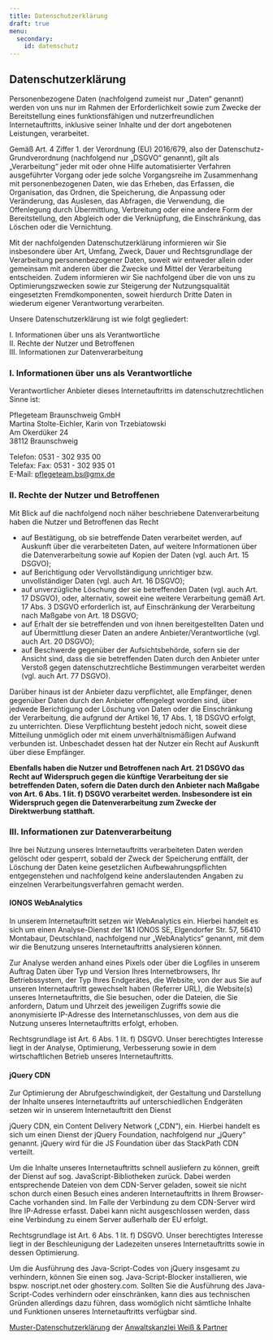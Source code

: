 ```yaml
---
title: Datenschutzerklärung
draft: true
menu:
  secondary:
    id: datenschutz
---
```


## Datenschutzerklärung

Personenbezogene Daten (nachfolgend zumeist nur „Daten“ genannt) werden von uns nur im Rahmen der Erforderlichkeit sowie zum Zwecke der Bereitstellung eines funktionsfähigen und nutzerfreundlichen Internetauftritts, inklusive seiner Inhalte und der dort angebotenen Leistungen, verarbeitet.

Gemäß Art. 4 Ziffer 1. der Verordnung (EU) 2016/679, also der Datenschutz-Grundverordnung (nachfolgend nur „DSGVO“ genannt), gilt als „Verarbeitung“ jeder mit oder ohne Hilfe automatisierter Verfahren ausgeführter Vorgang oder jede solche Vorgangsreihe im Zusammenhang mit personenbezogenen Daten, wie das Erheben, das Erfassen, die Organisation, das Ordnen, die Speicherung, die Anpassung oder Veränderung, das Auslesen, das Abfragen, die Verwendung, die Offenlegung durch Übermittlung, Verbreitung oder eine andere Form der Bereitstellung, den Abgleich oder die Verknüpfung, die Einschränkung, das Löschen oder die Vernichtung.

Mit der nachfolgenden Datenschutzerklärung informieren wir Sie insbesondere über Art, Umfang, Zweck, Dauer und Rechtsgrundlage der Verarbeitung personenbezogener Daten, soweit wir entweder allein oder gemeinsam mit anderen über die Zwecke und Mittel der Verarbeitung entscheiden. Zudem informieren wir Sie nachfolgend über die von uns zu Optimierungszwecken sowie zur Steigerung der Nutzungsqualität eingesetzten Fremdkomponenten, soweit hierdurch Dritte Daten in wiederum eigener Verantwortung verarbeiten.

Unsere Datenschutzerklärung ist wie folgt gegliedert:

I. Informationen über uns als Verantwortliche  
II. Rechte der Nutzer und Betroffenen  
III. Informationen zur Datenverarbeitung

### I. Informationen über uns als Verantwortliche

Verantwortlicher Anbieter dieses Internetauftritts im datenschutzrechtlichen Sinne ist:

Pflegeteam Braunschweig GmbH  
Martina Stolte-Eichler, Karin von Trzebiatowski  
Am Okerdüker 24  
38112 Braunschweig

Telefon: 0531 - 302 935 00  
Telefax: Fax: 0531 - 302 935 01  
E-Mail: pflegeteam.bs@gmx.de

### II. Rechte der Nutzer und Betroffenen

Mit Blick auf die nachfolgend noch näher beschriebene Datenverarbeitung haben die Nutzer und Betroffenen das Recht

- auf Bestätigung, ob sie betreffende Daten verarbeitet werden, auf Auskunft über die verarbeiteten Daten, auf weitere Informationen über die Datenverarbeitung sowie auf Kopien der Daten (vgl. auch Art. 15 DSGVO);
- auf Berichtigung oder Vervollständigung unrichtiger bzw. unvollständiger Daten (vgl. auch Art. 16 DSGVO);
- auf unverzügliche Löschung der sie betreffenden Daten (vgl. auch Art. 17 DSGVO), oder, alternativ, soweit eine weitere Verarbeitung gemäß Art. 17 Abs. 3 DSGVO erforderlich ist, auf Einschränkung der Verarbeitung nach Maßgabe von Art. 18 DSGVO;
- auf Erhalt der sie betreffenden und von ihnen bereitgestellten Daten und auf Übermittlung dieser Daten an andere Anbieter/Verantwortliche (vgl. auch Art. 20 DSGVO);
- auf Beschwerde gegenüber der Aufsichtsbehörde, sofern sie der Ansicht sind, dass die sie betreffenden Daten durch den Anbieter unter Verstoß gegen datenschutzrechtliche Bestimmungen verarbeitet werden (vgl. auch Art. 77 DSGVO).

Darüber hinaus ist der Anbieter dazu verpflichtet, alle Empfänger, denen gegenüber Daten durch den Anbieter offengelegt worden sind, über jedwede Berichtigung oder Löschung von Daten oder die Einschränkung der Verarbeitung, die aufgrund der Artikel 16, 17 Abs. 1, 18 DSGVO erfolgt, zu unterrichten. Diese Verpflichtung besteht jedoch nicht, soweit diese Mitteilung unmöglich oder mit einem unverhältnismäßigen Aufwand verbunden ist. Unbeschadet dessen hat der Nutzer ein Recht auf Auskunft über diese Empfänger.

**Ebenfalls haben die Nutzer und Betroffenen nach Art. 21 DSGVO das Recht auf Widerspruch gegen die künftige Verarbeitung der sie betreffenden Daten, sofern die Daten durch den Anbieter nach Maßgabe von Art. 6 Abs. 1 lit. f) DSGVO verarbeitet werden. Insbesondere ist ein Widerspruch gegen die Datenverarbeitung zum Zwecke der Direktwerbung statthaft.**

### III. Informationen zur Datenverarbeitung

Ihre bei Nutzung unseres Internetauftritts verarbeiteten Daten werden gelöscht oder gesperrt, sobald der Zweck der Speicherung entfällt, der Löschung der Daten keine gesetzlichen Aufbewahrungspflichten entgegenstehen und nachfolgend keine anderslautenden Angaben zu einzelnen Verarbeitungsverfahren gemacht werden.

#### IONOS WebAnalytics

In unserem Internetauftritt setzen wir WebAnalytics ein. Hierbei handelt es sich um einen Analyse-Dienst der 1&1 IONOS SE, Elgendorfer Str. 57, 56410 Montabaur, Deutschland, nachfolgend nur „WebAnalytics“ genannt, mit dem wir die Benutzung unseres Internetauftritts analysieren können.

Zur Analyse werden anhand eines Pixels oder über die Logfiles in unserem Auftrag Daten über Typ und Version Ihres Internetbrowsers, Ihr Betriebssystem, der Typ Ihres Endgerätes, die Website, von der aus Sie auf unseren Internetauftritt gewechselt haben (Referrer URL), die Website(s) unseres Internetauftritts, die Sie besuchen, oder die Dateien, die Sie anfordern, Datum und Uhrzeit des jeweiligen Zugriffs sowie die anonymisierte IP-Adresse des Internetanschlusses, von dem aus die Nutzung unseres Internetauftritts erfolgt, erhoben.

Rechtsgrundlage ist Art. 6 Abs. 1 lit. f) DSGVO. Unser berechtigtes Interesse liegt in der Analyse, Optimierung, Verbesserung sowie in dem wirtschaftlichen Betrieb unseres Internetauftritts.

#### jQuery CDN

Zur Optimierung der Abrufgeschwindigkeit, der Gestaltung und Darstellung der Inhalte unseres Internetauftritts auf unterschiedlichen Endgeräten setzen wir in unserem Internetauftritt den Dienst

jQuery CDN, ein Content Delivery Network („CDN“), ein. Hierbei handelt es sich um einen Dienst der jQuery Foundation, nachfolgend nur „jQuery“ genannt. jQuery wird für die JS Foundation über das StackPath CDN verteilt.

Um die Inhalte unseres Internetauftritts schnell ausliefern zu können, greift der Dienst auf sog. JavaScript-Bibliotheken zurück. Dabei werden entsprechende Dateien von dem CDN-Server geladen, soweit sie nicht schon durch einen Besuch eines anderen Internetauftritts in Ihrem Browser-Cache vorhanden sind. Im Falle der Verbindung zu dem CDN-Server wird Ihre IP-Adresse erfasst. Dabei kann nicht ausgeschlossen werden, dass eine Verbindung zu einem Server außerhalb der EU erfolgt.

Rechtsgrundlage ist Art. 6 Abs. 1 lit. f) DSGVO. Unser berechtigtes Interesse liegt in der Beschleunigung der Ladezeiten unseres Internetauftritts sowie in dessen Optimierung.

Um die Ausführung des Java-Script-Codes von jQuery insgesamt zu verhindern, können Sie einen sog. Java-Script-Blocker installieren, wie bspw. noscript.net oder ghostery.com. Sollten Sie die Ausführung des Java-Script-Codes verhindern oder einschränken, kann dies aus technischen Gründen allerdings dazu führen, dass womöglich nicht sämtliche Inhalte und Funktionen unseres Internetauftritts verfügbar sind.

[Muster-Datenschutzerklärung](https://www.generator-datenschutzerklärung.de) der [Anwaltskanzlei Weiß & Partner](https://www.ratgeberrecht.eu/datenschutz/datenschutzerklaerung-generator-dsgvo.html)
